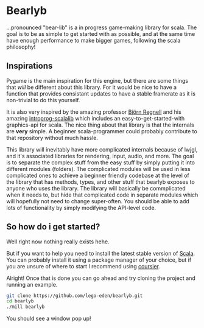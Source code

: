 # Bearlyb
...pronounced "bear-lib" is a in progress game-making library for scala. The goal is to be as simple to get started with as possible, and at the same time have enough performance to make bigger games, following the scala philosophy!

## Inspirations
Pygame is the main inspiration for this engine, but there are some things that *will* be different about this library. For it would be nice to have a function that provides consistant updates to have a stable framerate as it is non-trivial to do this yourself.

It is also very inspired by the amazing professor [Björn Regnell](https://github.com/bjornregnell) and his amazing [introprog-scalalib](https://github.com/lunduniversity/introprog-scalalib) which includes an easy-to-get-started-with graphics-api for scala. The nice thing about that library is that the internals are **very** simple. A beginner scala-programmer could probably contribute to that repository without much hassle.

This library will inevitably have more complicated internals because of lwjgl, and it's associated libraries for rendering, input, audio, and more. The goal is to separate the complex stuff from the easy stuff by simply putting it into different modules (folders). The complicated modules will be used in less complicated ones to achieve a beginner friendly codebase at the level of the library that has methods, types, and other stuff that bearlyb exposes to anyone who uses the library. The library will basically be commplicated when it needs to, but hide that complicated code in separate modules which will hopefully not need to change super-often. You should be able to add lots of functionality by simply modifying the API-level code.

## So how do i get started?
Well right now nothing really exists hehe.

But if you want to help you need to install the latest stable version of [Scala](https://www.scala-lang.org/). You can probably install it using a package manager of your choice, but if you are unsure of where to start I recommend using [coursier](https://get-coursier.io/).

Alright! Once that is done you can go ahead and try cloning the project and running an example.
```bash
git clone https://github.com/lego-eden/bearlyb.git
cd bearlyb
./mill bearlyb
```

You should see a window pop up!